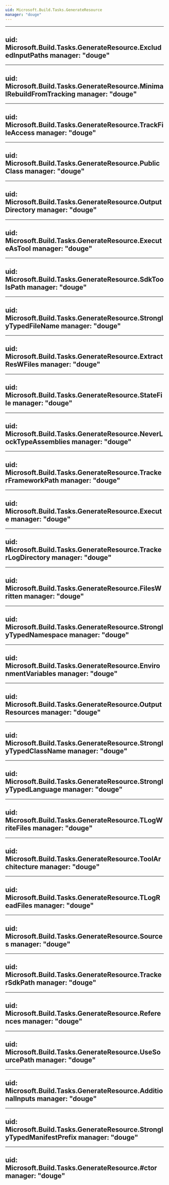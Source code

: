 ```yaml
---
uid: Microsoft.Build.Tasks.GenerateResource
manager: "douge"
---
```


---
uid: Microsoft.Build.Tasks.GenerateResource.ExcludedInputPaths
manager: "douge"
---

---
uid: Microsoft.Build.Tasks.GenerateResource.MinimalRebuildFromTracking
manager: "douge"
---

---
uid: Microsoft.Build.Tasks.GenerateResource.TrackFileAccess
manager: "douge"
---

---
uid: Microsoft.Build.Tasks.GenerateResource.PublicClass
manager: "douge"
---

---
uid: Microsoft.Build.Tasks.GenerateResource.OutputDirectory
manager: "douge"
---

---
uid: Microsoft.Build.Tasks.GenerateResource.ExecuteAsTool
manager: "douge"
---

---
uid: Microsoft.Build.Tasks.GenerateResource.SdkToolsPath
manager: "douge"
---

---
uid: Microsoft.Build.Tasks.GenerateResource.StronglyTypedFileName
manager: "douge"
---

---
uid: Microsoft.Build.Tasks.GenerateResource.ExtractResWFiles
manager: "douge"
---

---
uid: Microsoft.Build.Tasks.GenerateResource.StateFile
manager: "douge"
---

---
uid: Microsoft.Build.Tasks.GenerateResource.NeverLockTypeAssemblies
manager: "douge"
---

---
uid: Microsoft.Build.Tasks.GenerateResource.TrackerFrameworkPath
manager: "douge"
---

---
uid: Microsoft.Build.Tasks.GenerateResource.Execute
manager: "douge"
---

---
uid: Microsoft.Build.Tasks.GenerateResource.TrackerLogDirectory
manager: "douge"
---

---
uid: Microsoft.Build.Tasks.GenerateResource.FilesWritten
manager: "douge"
---

---
uid: Microsoft.Build.Tasks.GenerateResource.StronglyTypedNamespace
manager: "douge"
---

---
uid: Microsoft.Build.Tasks.GenerateResource.EnvironmentVariables
manager: "douge"
---

---
uid: Microsoft.Build.Tasks.GenerateResource.OutputResources
manager: "douge"
---

---
uid: Microsoft.Build.Tasks.GenerateResource.StronglyTypedClassName
manager: "douge"
---

---
uid: Microsoft.Build.Tasks.GenerateResource.StronglyTypedLanguage
manager: "douge"
---

---
uid: Microsoft.Build.Tasks.GenerateResource.TLogWriteFiles
manager: "douge"
---

---
uid: Microsoft.Build.Tasks.GenerateResource.ToolArchitecture
manager: "douge"
---

---
uid: Microsoft.Build.Tasks.GenerateResource.TLogReadFiles
manager: "douge"
---

---
uid: Microsoft.Build.Tasks.GenerateResource.Sources
manager: "douge"
---

---
uid: Microsoft.Build.Tasks.GenerateResource.TrackerSdkPath
manager: "douge"
---

---
uid: Microsoft.Build.Tasks.GenerateResource.References
manager: "douge"
---

---
uid: Microsoft.Build.Tasks.GenerateResource.UseSourcePath
manager: "douge"
---

---
uid: Microsoft.Build.Tasks.GenerateResource.AdditionalInputs
manager: "douge"
---

---
uid: Microsoft.Build.Tasks.GenerateResource.StronglyTypedManifestPrefix
manager: "douge"
---

---
uid: Microsoft.Build.Tasks.GenerateResource.#ctor
manager: "douge"
---
